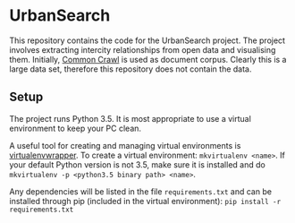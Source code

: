 # UrbanSearch
This repository contains the code for the UrbanSearch project. The project involves extracting intercity relationships from open data and visualising them. Initially, [Common Crawl](https://commoncrawl.org) is used as document corpus. Clearly this is a large data set, therefore this repository does not contain the data.

## Setup
The project runs Python 3.5. It is most appropriate to use a virtual environment to keep your PC clean.

A useful tool for creating and managing virtual environments is [virtualenvwrapper](https://virtualenvwrapper.readthedocs.io/en/latest/).
To create a virtual environment: `mkvirtualenv <name>`. If your default Python version is not 3.5, make sure it is installed and do `mkvirtualenv -p <python3.5 binary path> <name>`.

Any dependencies will be listed in the file `requirements.txt` and can be installed through pip (included in the virtual environment): `pip install -r requirements.txt`
